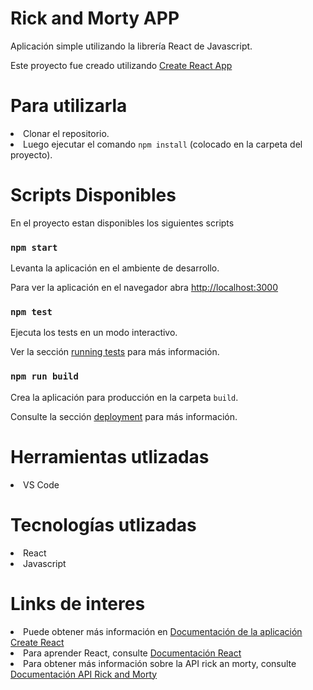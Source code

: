 # Rick and Morty APP
Aplicación simple utilizando la librería React de Javascript.

Este proyecto fue creado utilizando <a href="https://github.com/facebook/create-react-app">Create React App</a>

# Para utilizarla
<li> Clonar el repositorio. </li>
<li> Luego ejecutar el comando <code>npm install</code> (colocado en la carpeta del proyecto). </li>

# Scripts Disponibles
En el proyecto estan disponibles los siguientes scripts

### <code>npm start</code>
Levanta la aplicación en el ambiente de desarrollo.

Para ver la aplicación en el navegador abra <a href="http://localhost:3000">http://localhost:3000</a>

### <code>npm test</code>

Ejecuta los tests en un modo interactivo.

Ver la sección <a href="https://create-react-app.dev/docs/running-tests/">running tests</a> para más información.

### <code>npm run build</code>

Crea la aplicación para producción en la carpeta <code>build</code>.

Consulte la sección <a href="https://create-react-app.dev/docs/deployment/">deployment</a> para más información.

# Herramientas utlizadas
<li>VS Code</li>

# Tecnologías utlizadas
<li>React</li>
<li>Javascript</li>

# Links de interes 
<li>Puede obtener más información en <a href="https://create-react-app.dev/docs/getting-started/">Documentación de la aplicación Create React</a></li>

<li>Para aprender React, consulte <a href="https://reactjs.org/">Documentación React</a></li>

<li>Para obtener más información sobre la API rick an morty, consulte <a href="https://rickandmortyapi.com/documentation">Documentación API Rick and Morty</a></li>

